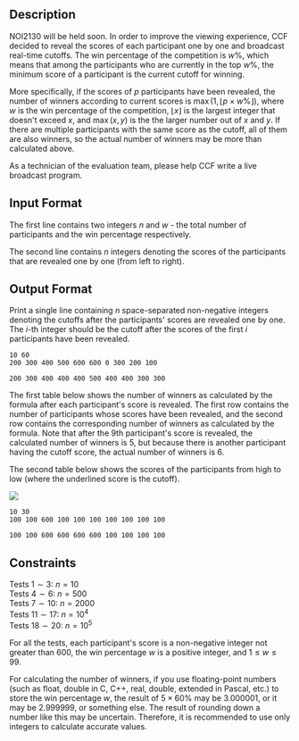 ## Description

NOI2130 will be held soon. In order to improve the viewing experience, CCF decided to reveal the scores of each participant one by one and broadcast real-time cutoffs. The win percentage of the competition is $w\%$, which means that among the participants who are currently in the top $w\%$, the minimum score of a participant is the current cutoff for winning.

More specifically, if the scores of $p$ participants have been revealed, the number of winners according to current scores is $\max(1, \lfloor p \times w\%\rfloor)$, where $w$ is the win percentage of the competition, $\lfloor x \rfloor$ is the largest integer that doesn't exceed $x$, and $\max(x, y)$ is the the larger number out of $x$ and $y$. If there are multiple participants with the same score as the cutoff, all of them are also winners, so the actual number of winners may be more than calculated above.

As a technician of the evaluation team, please help CCF write a live broadcast program.

## Input Format

The first line contains two integers $n$ and $w$ - the total number of participants and the win percentage respectively.

The second line contains $n$ integers denoting the scores of the participants that are revealed one by one (from left to right).

## Output Format

Print a single line containing $n$ space-separated non-negative integers denoting the cutoffs after the participants' scores are revealed one by one. The $i$-th integer should be the cutoff after the scores of the first $i$ participants have been revealed.

```input1
10 60
200 300 400 500 600 600 0 300 200 100
```
```output1
200 300 400 400 400 500 400 400 300 300
```

The first table below shows the number of winners as calculated by the formula after each participant's score is revealed. The first row contains the number of participants whose scores have been revealed, and the second row contains the corresponding number of winners as calculated by the formula. Note that after the 9th participant's score is revealed, the calculated number of winners is 5, but because there is another participant having the cutoff score, the actual number of winners is 6.

The second table below shows the scores of the participants from high to low (where the underlined score is the cutoff).

![](file://CSPJ2020B_1.png)

```input2
10 30
100 100 600 100 100 100 100 100 100 100
```
```output2
100 100 600 600 600 600 100 100 100 100
```

## Constraints

Tests $1 \sim 3$: $n = 10$\
Tests $4 \sim 6$: $n = 500$\
Tests $7 \sim 10$: $n = 2000$\
Tests $11 \sim 17$: $n = 10^4$\
Tests $18 \sim 20$: $n = 10^5$

For all the tests, each participant's score is a non-negative integer not greater than $600$, the win percentage $w$ is a positive integer, and $1 \le w \le 99$.

For calculating the number of winners, if you use floating-point numbers (such as float, double in C, C++, real, double, extended in Pascal, etc.) to store the win percentage $w$, the result of $5 \times 60\%$ may be $3.000001$, or it may be $2.999999$, or something else. The result of rounding down a number like this may be uncertain. Therefore, it is recommended to use only integers to calculate accurate values.
